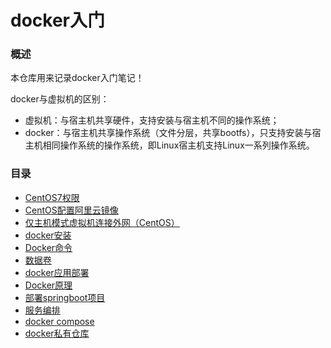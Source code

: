 # docker入门

### 概述

本仓库用来记录docker入门笔记！

docker与虚拟机的区别：

- 虚拟机：与宿主机共享硬件，支持安装与宿主机不同的操作系统；
- docker：与宿主机共享操作系统（文件分层，共享bootfs），只支持安装与宿主机相同操作系统的操作系统，即Linux宿主机支持Linux一系列操作系统。

### 目录

- [CentOS7权限](./CentOS7权限.md)
- [CentOS配置阿里云镜像](./CentOS配置阿里云镜像.md)
- [仅主机模式虚拟机连接外网（CentOS）](./仅主机模式虚拟机连接外网（CentOS）.md)
- [docker安装](./docker安装.md)
- [Docker命令](./Docker命令.md)
- [数据卷](./数据卷.md)
- [docker应用部署](./docker应用部署.md)
- [Docker原理](./Docker原理.md)
- [部署springboot项目](./部署springboot项目.md)
- [服务编排](./服务编排.md)
- [docker compose](./dockercompose.md)
- [docker私有仓库](./docker私有仓库.md)